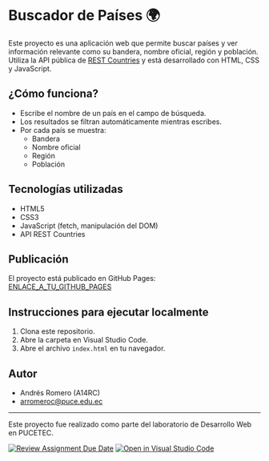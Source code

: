 # Buscador de Países 🌍

Este proyecto es una aplicación web que permite buscar países y ver información relevante como su bandera, nombre oficial, región y población. Utiliza la API pública de [REST Countries](https://restcountries.com/v3.1/all) y está desarrollado con HTML, CSS y JavaScript.

## ¿Cómo funciona?

- Escribe el nombre de un país en el campo de búsqueda.
- Los resultados se filtran automáticamente mientras escribes.
- Por cada país se muestra:
  - Bandera
  - Nombre oficial
  - Región
  - Población

## Tecnologías utilizadas

- HTML5
- CSS3
- JavaScript (fetch, manipulación del DOM)
- API REST Countries

## Publicación

El proyecto está publicado en GitHub Pages:  
[ENLACE_A_TU_GITHUB_PAGES](https://TU_USUARIO.github.io/TU_REPOSITORIO/)

## Instrucciones para ejecutar localmente

1. Clona este repositorio.
2. Abre la carpeta en Visual Studio Code.
3. Abre el archivo `index.html` en tu navegador.

## Autor

- Andrés Romero (A14RC)
- arromeroc@puce.edu.ec

---

Este proyecto fue realizado como parte del laboratorio de Desarrollo Web en PUCETEC.

[![Review Assignment Due Date](https://classroom.github.com/assets/deadline-readme-button-22041afd0340ce965d47ae6ef1cefeee28c7c493a6346c4f15d667ab976d596c.svg)](https://classroom.github.com/a/RxH6bTkq)
[![Open in Visual Studio Code](https://classroom.github.com/assets/open-in-vscode-2e0aaae1b6195c2367325f4f02e2d04e9abb55f0b24a779b69b11b9e10269abc.svg)](https://classroom.github.com/online_ide?assignment_repo_id=19600968&assignment_repo_type=AssignmentRepo)
